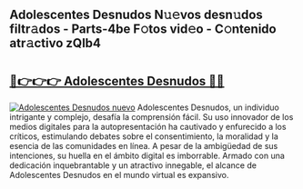 ## Adolescentes Desnudos N𝚞𝚎vos desn𝚞dos filtr𝚊dos - Parts-4be F𝚘tos vid𝚎o - C𝚘ntenido atr𝚊ctivo zQlb4

# <h2><a href="http://mbagry3.tromn.icu/?c=Adolescentes+Desnudos">🔗👉👉👉 Adolescentes Desnudos 🔗🔗</a></h2>

[![Adolescentes Desnudos nuevo](https://i.imgur.com/pEAQMta.gif)](http://mbagry3.tromn.icu/?c=Adolescentes+Desnudos)
Adolescentes Desnudos, un individuo intrigante y complejo, desafía la comprensión fácil. Su uso innovador de los medios digitales para la autopresentación ha cautivado y enfurecido a los críticos, estimulando debates sobre el consentimiento, la moralidad y la esencia de las comunidades en línea. A pesar de la ambigüedad de sus intenciones, su huella en el ámbito digital es imborrable. Armado con una dedicación inquebrantable y un atractivo innegable, el alcance de Adolescentes Desnudos en el mundo virtual es expansivo.

